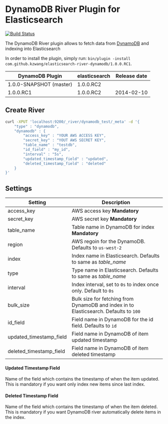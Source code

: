 DynamoDB River Plugin for Elasticsearch
==================================

[![Build Status](https://travis-ci.org/kzwang/elasticsearch-river-dynamodb.png?branch=master)](https://travis-ci.org/kzwang/elasticsearch-river-dynamodb)

The DynamoDB River plugin allows to fetch data from [DynamoDB](http://aws.amazon.com/dynamodb/) and indexing into Elasticsearch

In order to install the plugin, simply run: `bin/plugin -install com.github.kzwang/elasticsearch-river-dynamodb/1.0.0.RC1`.


|       DynamoDB Plugin       |    elasticsearch    | Release date |
|-----------------------------|---------------------|:------------:|
| 1.0.0-SNAPSHOT (master)     | 1.0.0.RC2           |              |
| 1.0.0.RC1                   | 1.0.0.RC2           | 2014-02-10   |


## Create River
```sh
curl -XPUT 'localhost:9200/_river/dynamodb_test/_meta' -d '{
    "type" : "dynamodb",
    "dynamodb" : {
        "access_key" : "YOUR AWS ACCESS KEY",
        "secret_key" : "YOUT AWS SECRET KEY",
        "table_name" : "testdb",
        "id_field" : "my_id",
        "interval" : "5s",
        "updated_timestamp_field" : "updated",
        "deleted_timestamp_field" : "deleted"
    }
}'
```


## Settings
|  Setting                            |   Description
|-------------------------------------|----------------------------------
| access_key                          | AWS access key **Mandatory**
| secret_key                          | AWS secret key **Mandatory**
| table_name                          | Table name in DynamoDB for index **Mandatory**
| region                              | AWS regoin for the DynamoDB. Defaults to `us-west-2`
| index                               | Index name in Elasticsearch. Defaults to same as *table_name*
| type                                | Type name in Elasticsearch. Defaults to same as *table_name*
| interval                            | Index interval, set to `0s` to index once only. Default to `0s`
| bulk_size                           | Bulk size for fetching from DynamoDB and index in to Elasticsearch. Defaults to `100`
| id_field                            | Field name in DynamoDB for the id field. Defaults to `id`
| updated_timestamp_field             | Field name in DynamoDB of item updated timestamp
| deleted_timestamp_field             | Field name in DynamoDB of item deleted timestamp


#### Updated Timestamp Field
Name of the field which contains the timestamp of when the item updated. This is mandatory if you want only index new items since last index.

#### Deleted Timestamp Field
Name of the field which contains the timestamp of when the item deleted. This is mandatory if you want DynamoDB river automatically delete items in the index.